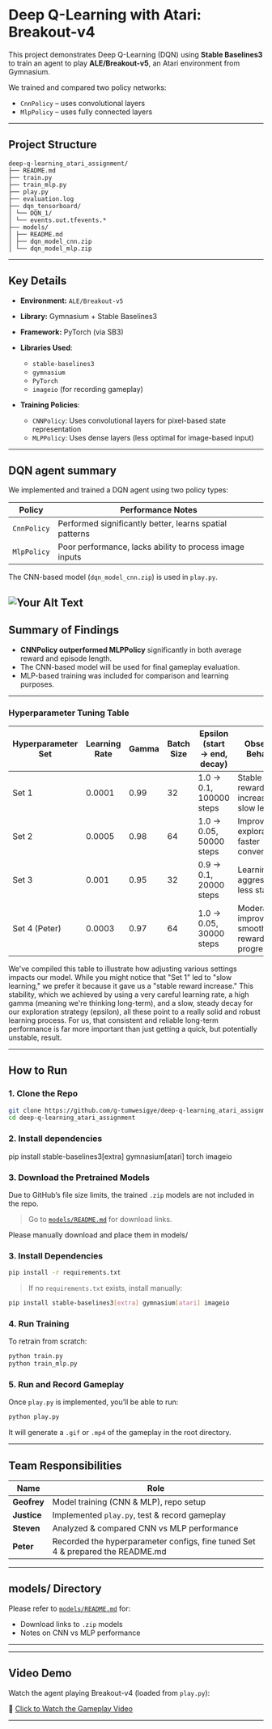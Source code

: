 # Deep Q-Learning with Atari: Breakout-v4

This project demonstrates Deep Q-Learning (DQN) using **Stable Baselines3** to train an agent to play **ALE/Breakout-v5**, an Atari environment from Gymnasium.

We trained and compared two policy networks:
- `CnnPolicy` – uses convolutional layers
- `MlpPolicy` – uses fully connected layers 

---

##  Project Structure

```
deep-q-learning_atari_assignment/
├── README.md 
├── train.py 
├── train_mlp.py 
├── play.py 
├── evaluation.log 
├── dqn_tensorboard/
│ └── DQN_1/
│ └── events.out.tfevents.*
├── models/ 
│ ├── README.md
│ ├── dqn_model_cnn.zip 
│ └── dqn_model_mlp.zip             
````

---

## Key Details
- **Environment:** `ALE/Breakout-v5`
- **Library:** Gymnasium + Stable Baselines3
- **Framework:** PyTorch (via SB3)
- **Libraries Used**:
  - `stable-baselines3`
  - `gymnasium`
  - `PyTorch`
  - `imageio` (for recording gameplay)

- **Training Policies**:
  - `CNNPolicy`: Uses convolutional layers for pixel-based state representation
  - `MLPPolicy`: Uses dense layers (less optimal for image-based input)

---

## DQN agent summary

We implemented and trained a DQN agent using two policy types:

| Policy      | Performance Notes                                           |
|-------------|-------------------------------------------------------------|
| `CnnPolicy` | Performed significantly better, learns spatial patterns     |
| `MlpPolicy` | Poor performance, lacks ability to process image inputs     |

The CNN-based model (`dqn_model_cnn.zip`) is used in `play.py`.

![Your Alt Text](models/Model%20Comparison.png)
---

## Summary of Findings

- **CNNPolicy outperformed MLPPolicy** significantly in both average reward and episode length.
- The CNN-based model will be used for final gameplay evaluation.
- MLP-based training was included for comparison and learning purposes.

---

### Hyperparameter Tuning Table

| Hyperparameter Set | Learning Rate | Gamma | Batch Size | Epsilon (start → end, decay) | Observed Behavior                                |
|--------------------|---------------|--------|------------|-------------------------------|--------------------------------------------------|
| Set 1              | 0.0001        | 0.99   | 32         | 1.0 → 0.1, 100000 steps        | Stable reward increase, slow learning            |
| Set 2              | 0.0005        | 0.98   | 64         | 1.0 → 0.05, 50000 steps        | Improved exploration, faster convergence         |
| Set 3              | 0.001         | 0.95   | 32         | 0.9 → 0.1, 20000 steps         | Learning too aggressive, less stability          |
| Set 4 (Peter)      | 0.0003        | 0.97   | 64         | 1.0 → 0.05, 30000 steps        | Moderate improvement, smooth reward progression  |

We've compiled this table to illustrate how adjusting various settings impacts our model. While you might notice that "Set 1" led to "slow learning," we prefer it because it gave us a "stable reward increase." This stability, which we achieved by using a very careful learning rate, a high gamma (meaning we're thinking long-term), and a slow, steady decay for our exploration strategy (epsilon), all these point to a really solid and robust learning process. For us, that consistent and reliable long-term performance is far more important than just getting a quick, but potentially unstable, result.

---

## How to Run

### 1. Clone the Repo

```bash
git clone https://github.com/g-tumwesigye/deep-q-learning_atari_assignment.git
cd deep-q-learning_atari_assignment
````

### 2. Install dependencies
pip install stable-baselines3[extra] gymnasium[atari] torch imageio

### 3. Download the Pretrained Models

Due to GitHub’s file size limits, the trained `.zip` models are not included in the repo.

> Go to [`models/README.md`](models/README.md) for download links.

Please manually download and place them in models/

### 3. Install Dependencies

```bash
pip install -r requirements.txt
```

> If no `requirements.txt` exists, install manually:

```bash
pip install stable-baselines3[extra] gymnasium[atari] imageio
```

### 4. Run Training 

To retrain from scratch:

```bash
python train.py       
python train_mlp.py   
```

### 5. Run and Record Gameplay

Once `play.py` is implemented, you’ll be able to run:

```bash
python play.py
```

It will generate a `.gif` or `.mp4` of the gameplay in the root directory.

---

## Team Responsibilities

| Name                | Role                                                       |
| ------------------- | ---------------------------------------------------------- |
| **Geofrey**         | Model training (CNN & MLP), repo setup                       |
| **Justice**         | Implemented `play.py`, test & record gameplay                |
| **Steven**          | Analyzed & compared CNN vs MLP performance                   |
| **Peter**           | Recorded the hyperparameter configs, fine tuned Set 4 & prepared the README.md |


---

## models/ Directory

Please refer to [`models/README.md`](models/README.md) for:

* Download links to `.zip` models
* Notes on CNN vs MLP performance

---
---

## Video Demo

Watch the agent playing Breakout-v4 (loaded from `play.py`):

🔗 [Click to Watch the Gameplay Video](https://youtu.be/7NKadKI9rng)

---

